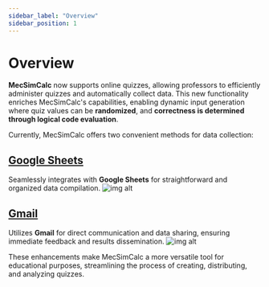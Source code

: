 ```yaml
---
sidebar_label: "Overview"
sidebar_position: 1
---
```

# Overview


**MecSimCalc** now supports online quizzes, allowing professors to efficiently administer quizzes and automatically collect data. This new functionality enriches MecSimCalc's capabilities, enabling dynamic input generation where quiz values can be **randomized**, and **correctness is determined through logical code evaluation**.

Currently, MecSimCalc offers two convenient methods for data collection:

## [Google Sheets](google-sheet)
Seamlessly integrates with **Google Sheets** for straightforward and organized data compilation.
![img alt](/docs/quiz-toolkit/sheet_res.png)

## [Gmail](gmail)
Utilizes **Gmail** for direct communication and data sharing, ensuring immediate feedback and results dissemination.
![img alt](/docs/quiz-toolkit/gmail_res.png)

These enhancements make MecSimCalc a more versatile tool for educational purposes, streamlining the process of creating, distributing, and analyzing quizzes.


